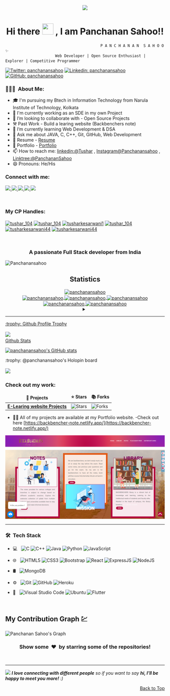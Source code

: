 <p id="top" align="center">
  <img src="#" />
</p>

<h1 align="center"> Hi there <img src="https://media.giphy.com/media/hvRJCLFzcasrR4ia7z/giphy.gif" width="35px" height="35px"> , I am Panchanan Sahoo!!</h1>

                                              P A N C H A N A N  S A H O O ✨
                          Web Developer | Open Source Enthusiast | Explorer | Competitive Programmer


[![Twitter: panchanansahoo](https://img.shields.io/twitter/follow/panchanansahoox?style=social)](https://x.com/panchanansahoox)
[![Linkedin: panchanansahoo](https://img.shields.io/badge/-panchanansahoo-blue?style=flat-square&logo=Linkedin&logoColor=white&link=https://www.linkedin.com/in/panchanansahoo/)](https://www.linkedin.com/in/panchanansahoo/)
[![GitHub: panchanansahoo](https://img.shields.io/github/followers/panchanansahoo?label=follow&style=social)](https://github.com/panchanansahoo/)

<h3> 👨🏻‍💻 &nbsp;About Me: </h3>

- 🎓 I'm pursuing my Btech in Information Technology from Narula Institute of Technology, Kolkata
- 🔭 I'm currently working as an SDE in my own Project
- 👯 I’m looking to collaborate with - Open Source Projects
- ⚒  Past Work - Build a learing website (Backbenchers note)
- 🌱 I’m currently learning Web Development & DSA
- 💬 Ask me about JAVA, C, C++, Git, GitHub, Web Development
- 📃 Resume - [Resume](#)
- 💼 Portfolio - [Portfolio](#)
- 📫 How to reach me: [linkedin:@Tushar](https://www.linkedin.com/in/panchanansahoo/)  , [Instagram@Panchanansahoo](https://www.instagram.com/_priyo_0143) , [Linktree:@PanchananSahoo](https://www.linkedin.com/in/panchanansahoo/)
- 😄 Pronouns: He/His

<h3 align="left">Connect with me:</h3>
<p align="left">
  <a href="https://www.linkedin.com/in/panchanansahoo/">
    <img src="https://img.shields.io/badge/LinkedIn-%230077B5.svg?&style=flat-square&logo=linkedin&logoColor=white">
  </a>
  
  <a href="https://github.com/panchanansahoo">
    <img src="https://img.shields.io/badge/Github-%230A0A0A.svg?&style=flat-square&logo=Github&logoColor=white">  
  </a>

  <a href="https://www.facebook.com/profile.php?id=100042354981474">
    <img src="https://img.shields.io/badge/Facebook-%231877F2.svg?&style=flat-square&logo=facebook&logoColor=white">  
  </a>
 
  <a href="https://www.instagram.com/_priyo_0143">
    <img src="https://img.shields.io/badge/Instagram-%23E4405F.svg?&style=flat-square&logo=instagram&logoColor=white">
  </a>

  <a href="https://twitter.com/panchanansahoox">
    <img src="https://img.shields.io/badge/twitter-%230077D4.svg?&style=flat-square&logo=twitter&logoColor=white">
  </a>
<p/>
<br/>

<h3 align="left">My CP Handles:</h3>
<p align="left">
  <a href="https://codeforces.com/profile/panchanansahoo" target="blank"><img align="center" src="https://raw.githubusercontent.com/rahuldkjain/github-profile-readme-generator/master/src/images/icons/Social/codeforces.svg" alt="tushar_104" height="30" width="40" /></a>
  <a href="https://www.codechef.com/users/panchanan0143" target="blank"><img align="center" src="https://cdn.jsdelivr.net/npm/simple-icons@3.1.0/icons/codechef.svg" alt="tushar_104" height="30" width="40" /></a>
  <a href="https://www.hackerrank.com/profile/javasahooai" target="blank"><img align="center" src="https://raw.githubusercontent.com/rahuldkjain/github-profile-readme-generator/master/src/images/icons/Social/hackerrank.svg" alt="tusharkesarwani1" height="30" width="40" /></a>
  <a href="https://leetcode.com/u/PanchananSahoo/" target="blank"><img align="center" src="https://raw.githubusercontent.com/rahuldkjain/github-profile-readme-generator/master/src/images/icons/Social/leet-code.svg" alt="tushar_104" height="30" width="40" /></a>
  <a href="https://www.hackerearth.com/@javasahooai" target="blank"><img align="center" src="https://raw.githubusercontent.com/rahuldkjain/github-profile-readme-generator/master/src/images/icons/Social/hackerearth.svg" alt="tusharkesarwani44" height="30" width="40" /></a>
  <a href="https://www.geeksforgeeks.org/user/panchanansahoo/" target="blank"><img align="center" src="https://raw.githubusercontent.com/rahuldkjain/github-profile-readme-generator/master/src/images/icons/Social/geeks-for-geeks.svg" alt="tusharkesarwani44" height="30" width="40" /></a>
</p>
<br/>

<h3 align="center">A passionate Full Stack developer from India</h3>

<p align="left"> <img src="https://komarev.com/ghpvc/?username=panchanansaoo&label=Profile%20views&color=0e75b6&style=flat" alt="Panchanansahoo" /> </p>

 
<h2 align="center">Statistics</h2>
<div align="center">
<a href="https://github.com/panchanansahoo">
<img align="center" src="https://github-readme-streak-stats.herokuapp.com/?user=panchanansahoo&theme=nightowl&hide_border=true&fire=DD2727" height="180em" alt="panchanansahoo" />
<br/>

<img align="center" src="http://github-profile-summary-cards.vercel.app/api/cards/stats?username=panchanansahoo&theme=2077" height="180em" alt="panchanansahoo" />
<img align="center" src="http://github-profile-summary-cards.vercel.app/api/cards/most-commit-language?username=panchanansahoo&theme=2077" height="180em" alt="panchanansahoo" />
<img align="center" src="http://github-profile-summary-cards.vercel.app/api/cards/repos-per-language?username=panchanansahoo&theme=2077" height="180em" alt="panchanansahoo" />
<img align="center" src="http://github-profile-summary-cards.vercel.app/api/cards/productive-time?username=panchanansahoo&theme=2077" height="180em" alt="panchanansahoo" />
<img align="center" src="http://github-profile-summary-cards.vercel.app/api/cards/profile-details?username=panchanansahoo&theme=2077" height="180em" alt="panchanansahoo" />
</div>

<details> <summary align="center"> </samp></summary><b>Note:</b> Most Used languages is only a metric of the languages my public code consists of and doesn't reflect experience or skill level.</details>

---

<summary>:trophy: Github Profile Trophy</summary>
  <br/>
  <img src="https://github-profile-trophy.vercel.app/?username=panchanansahoo&theme=monokai&row=1&no-frame=true&no-bg=true/">

<summary>Github Stats</summary>

[![panchanansahoo's GitHub stats](https://stats.quine.sh/panchanansahoo/github)](https://stats.quine.sh/panchanansahoo/github)

<summary>:trophy: @panchanansahoo's Holopin board</summary>
  <br/>
  <a href="https://holopin.io/@panchanansahoo">
    <img src="https://holopin.me/panchanansahoo">
  </a>

<h3>Check out my work:</h3>
<table>
  <thead align="center">
    <tr border: none;>
      <td><b>🎁 Projects</b></td>
      <td><b>⭐ Stars</b></td>
      <td><b>📚 Forks</b></td>
    </tr>
  </thead>
  <tbody>
    <tr>
      <td><a href="https://github.com/panchanansahoo/backbencher-note"><b>E-Learing website Projects</b></a></td>
      <td><img alt="Stars" src="https://img.shields.io/static/v1?label=stars&message=5&color=343b41?color=blue"/></td>
      <td><img alt="Forks" src="https://img.shields.io/static/v1?label=forks&message=0&color=343b41?color=blue"/></td>
    </tr>
    
  </tbody>
</table>

- 👨‍💻 All of my projects are available at my Portfolio website.
-Check out here  [https://backbencher-note.netlify.app/](https://backbencher-note.netlify.app/)
<img src="https://github.com/panchanansahoo/backbencher-note/blob/master/backbencher_note.png">
<br/>

---

<h3> 🛠 &nbsp;Tech Stack</h3>

- 💻 &nbsp;
  ![C](https://img.shields.io/badge/-C-000000?style=for-the-badge&logo=C)
  ![C++](https://img.shields.io/badge/-C++-000000?style=for-the-badge&logo=C%2B%2B&logoColor=00599C)
  ![Java](https://img.shields.io/badge/-Java-000000?style=for-the-badge&logo=Java&logoColor=007396)
  ![Python](https://img.shields.io/badge/-Pyhton-000000?style=for-the-badge&logo=Python)
  ![JavaScript](https://img.shields.io/badge/-JavaScript-000000?style=for-the-badge&logo=javascript)
- 🌐 &nbsp;
  ![HTML5](https://img.shields.io/badge/-HTML5-000000?style=for-the-badge&logo=HTML5) 
  ![CSS3](https://img.shields.io/badge/-CSS3-000000?style=for-the-badge&logo=CSS3)
  ![Bootstrap](https://img.shields.io/badge/-Bootstrap-000000?style=for-the-badge&logo=Bootstrap)
  ![React](https://img.shields.io/badge/-React-000000?style=for-the-badge&logo=React)
  ![ExpressJS](https://img.shields.io/badge/-Express.JS-000000?style=for-the-badge&logo=Express.JS)
  ![NodeJS](https://img.shields.io/badge/-Node.JS-000000?style=for-the-badge&logo=Node.JS)
- 🛢 &nbsp;
  ![MongoDB](https://img.shields.io/badge/-MongoDB-000000?style=for-the-badge&logo=MongoDB)
  
- ⚙️ &nbsp;
  ![Git](https://img.shields.io/badge/-Git-000000?style=for-the-badge&logo=Git)
  ![GitHub](https://img.shields.io/badge/-GitHub-000000?style=for-the-badge&logo=GitHub)
  ![Heroku](https://img.shields.io/badge/-Heroku-000000?style=for-the-badge&logo=Heroku)
- 🔧 &nbsp;
  ![Visual Studio Code](https://img.shields.io/badge/-VisualStudioCode-000000?style=for-the-badge&logo=VisualStudioCode)
  ![Ubuntu](https://img.shields.io/badge/-Ubuntu-000000?style=for-the-badge&logo=Ubuntu)
  ![Flutter](https://img.shields.io/badge/-Flutter-000000?style=for-the-badge&logo=Flutter)

<br/>



<h2>My Contribution Graph 💹 </h2>

<p align="center">

</p>

![Panchanan Sahoo's Graph](https://github-readme-activity-graph.vercel.app/graph?username=panchanansahoo&custom_title=Panchanan's%20GitHub%20Activity%20Graph&bg_color=0D1117&color=7F3FBF&line=7F3FBF&point=7F3FBF&area_color=FFFFFF&title_color=FFFFFF&area=true)

<div align="center">
    <h3 align="center">Show some &nbsp;❤️&nbsp; by starring some of the repositories!</h3>
</div>
<br/>

---

<img src="https://media.giphy.com/media/LnQjpWaON8nhr21vNW/giphy.gif" width="60"> <em><b>I love connecting with different people</b> so if you want to say <b>hi, I'll be happy to meet you more!</b> :)</em>
<p align="right"> <a href="#top">Back to Top</a> </p>
